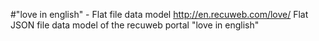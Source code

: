 #"love in english" - Flat file data model
http://en.recuweb.com/love/
Flat JSON file data model of the recuweb portal "love in english"
